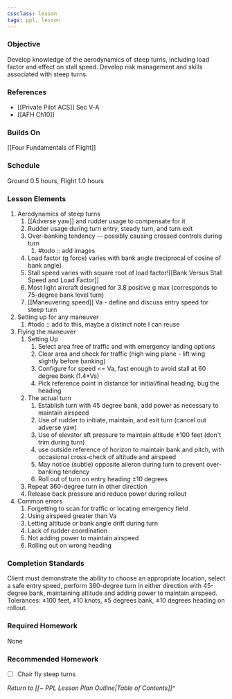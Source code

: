 ```yaml
---
cssclass: lesson
tags: ppl, lesson
---
```

### Objective
Develop knowledge of the aerodynamics of steep turns, including load factor and effect on stall speed. Develop risk management and skills associated with steep turns.

### References
- [[Private Pilot ACS]] Sec V-A
- [[AFH Ch10]]

### Builds On
[[Four Fundamentals of Flight]]

### Schedule
Ground 0.5 hours, Flight 1.0 hours

### Lesson Elements
1. Aerodynamics of steep turns
	1. [[Adverse yaw]] and rudder usage to compensate for it
	2. Rudder usage during turn entry, steady turn, and turn exit
	3. Over-banking tendency -- possibly causing crossed controls during turn
		1. #todo :: add images
	4. Load factor (g force) varies with bank angle (reciprocal of cosine of bank angle)
	5. Stall speed varies with square root of load factor![[Bank Versus Stall Speed and Load Factor]]
	6. Most light aircraft designed for 3.8 positive g max (corresponds to 75-degree bank level turn)
	7. [[Maneuvering speed]] Va - define and discuss entry speed for steep turn
2. Setting up for any maneuver
	1. #todo :: add to this, maybe a distinct note I can reuse
3. Flying the maneuver
	1. Setting Up
		1. Select area free of traffic and with emergency landing options
		2. Clear area and check for traffic (high wing plane - lift wing slightly before banking)
		3. Configure for speed <= Va, fast enough to avoid stall at 60 degree bank ($1.4*$Vs)
		4. Pick reference point in distance for initial/final heading; bug the heading
	2. The actual turn
		1. Establish turn with 45 degree bank, add power as necessary to maintain airspeed
		2. Use of rudder to initiate, maintain, and exit turn (cancel out adverse yaw)
		3. Use of elevator aft pressure to maintain altitude &plusmn;100 feet (don't trim during turn)
		4. use outside reference of horizon to maintain bank and pitch, with occasional cross-check of altitude and airspeed
		5. May notice (subtle) opposite aileron during turn to prevent over-banking tendency
		6. Roll out of turn on entry heading &plusmn;10 degrees
	3. Repeat 360-degree turn in other direction
	4. Release back pressure and reduce power during rollout
5. Common errors
	1. Forgetting to scan for traffic or locating emergency field
	2. Using airspeed greater than Va
	3. Letting altitude or bank angle drift during turn
	4. Lack of rudder coordination
	5. Not adding power to maintain airspeed
	6. Rolling out on wrong heading

### Completion Standards
Client must demonstrate the ability to choose an appropriate location, select a safe entry speed, perform 360-degree turn in either direction with 45-degree bank, maintaining altitude and adding power to maintain airspeed. Tolerances: &plusmn;100 feet, &plusmn;10 knots, &plusmn;5 degrees bank, &plusmn;10 degrees heading on rollout.

### Required Homework
 None
### Recommended Homework 
- [ ] Chair fly steep turns

*Return to [[~ PPL Lesson Plan Outline|Table of Contents]]^*